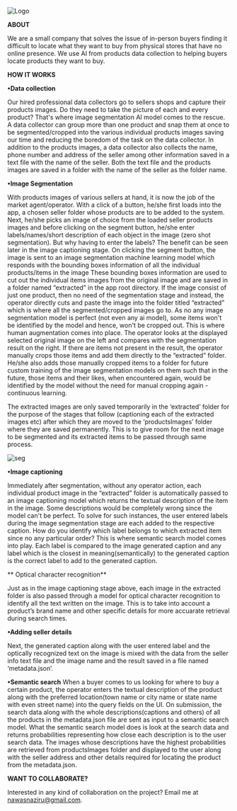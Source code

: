 
![Logo](https://github.com/NawasNaziru/ProductFinder/assets/28715515/3692b054-4d45-422c-8d1b-1c2f2990b856)

**ABOUT**

We are a small company that solves the issue of in-person buyers finding it difficult to locate what they want to buy from physical stores that have no online presence. We use AI from products data collection to helping buyers locate products they want to buy.

**HOW IT WORKS**

 **•Data collection**

Our hired professional data collectors go to sellers shops and capture their products images. Do they need to take the picture of each and every product? That's where image segmentation AI model comes to the rescue. A data collector can group more than one product and snap them at once to be segmented/cropped into the various individual products images saving our time and reducing the boredom of the task on the data collector. In addition to the products images, a data collector also collects the name, phone number and address of the seller among other information saved in a text file with the name of the seller. Both the text file and the products images are saved in a folder with the name of the seller as the folder name.

 **•Image Segmentation**

With products images of various sellers at hand, it is now the job of the market agent/operator. With a click of a button, he/she first loads into the app, a chosen seller folder whose products are to be added to the system. Next, he/she picks an image of choice from the loaded seller products images and before clicking on the segment button, he/she enter labels/names/short description of each object in the image (zero shot segmentation). But why having to enter the labels? The benefit can be seen later in the image captioning stage. On clicking the segment button, the image is sent to an image segmentation machine learning model which responds with the bounding boxes information of all the individual products/items in the image These bounding boxes information are used to cut out the individual items images from the original image and are saved in a folder named “extracted” in the app root directory. If the image consist of just one product, then no need of the segmentation stage and instead, the operator directly cuts and paste the image into the folder titled “extracted” which is where all the segmented/cropped images go to. As no any  image segmentation model is perfect (not even any ai model), some items won't be identified by the model and hence, won't be cropped out. This is where human augmentation comes into place. The operator looks at the displayed selected original image on the left and compares with the segmentation result on the right. If there are items not present in the result, the operator manually crops those items and add them directly to the “extracted” folder. He/she also adds those manually cropped items to a folder for future custom training of the image segmentation models on them such that in the future, those items and their likes, when encountered again, would be identified by the model without the need for manual cropping again - continuous learning. 

The extracted images are only saved temporarily in the ‘extracted’ folder for the purpose of the stages that follow (captioning each of the extracted images etc) after which they are moved to the ‘productsImages’ folder where they are saved permanently. This is to give room for the next image to be segmented and its extracted items to be passed through same process.


![seg](https://github.com/NawasNaziru/ProductFinder/assets/28715515/3b3a8cb7-e685-4862-9824-2790363b08e5)

 **•Image captioning**

Immediately after segmentation, without any operator action, each individual product  image  in the “extracted” folder is automatically passed to an image captioning model which returns the textual description of the item in the image. Some descriptions would be completely wrong since the model can't be perfect. To solve for such instances, the user entered  labels  during the image segmentation stage are each added to the respective caption. How do you identify which label belongs to which extracted item since no any particular order? This is where semantic search model comes into play. Each label is compared to the image generated caption and any label which is the closest in meaning(semantically) to the generated caption is the correct label to add to the generated caption. 

** Optical character recognition**

Just as in the image captioning stage above, each image in the extracted folder is also passed through a model for optical character recognition to identify all the text written on the image. This is to take into account a product’s brand name and other specific details for more accuarate retrieval during search times.

 **•Adding seller details**

Next, the generated caption along with the user entered label and the optically recognized text on the image is mixed with the data from the seller info text file and the image name and the result saved in a file named ‘metadata.json’.

 **•Semantic search**
When a buyer comes to us looking for where to buy a certain product, the operator enters the textual description of the product along with the preferred location(town name or city name or state name with even street name) into the query fields on the UI. On submission, the search data along with the whole descriptions(captions and others) of all the products in the metadata.json file are sent as input to a semantic search model. What the semantic search model does is look at the search data and returns probabilities representing how close each description is to the user search data. The images whose descriptions have the highest probabilities are retrieved from productsImages folder and displayed to the user along with the seller address and other details required for locating the product from the metadata.json.

**WANT TO COLLABORATE?**

Interested in any kind of collaboration on the project? Email me at nawasnaziru@gmail.com.
